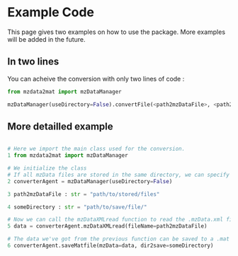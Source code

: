 # Example Code
This page gives two examples on how to use the package. More examples will be added in the future.

## In two lines
You can acheive the conversion with only two lines of code :

```python
from mzdata2mat import mzDataManager

mzDataManager(useDirectory=False).convertFile(<path2mzDataFile>, <path2folder2save>)

```
## More detailled example

```python

# Here we import the main class used for the conversion.
1 from mzdata2mat import mzDataManager

# We initialize the class
# If all mzData files are stored in the same directory, we can specify the parameter `mzDataPath` instead of `useDirectory`.
2 converterAgent = mzDataManager(useDirectory=False)

3 path2mzDataFile : str = "path/to/stored/files"

4 someDirectory : str = "path/to/save/file/"

# Now we can call the mzDataXMLread function to read the .mzData.xml file:
5 data = converterAgent.mzDataXMLread(fileName=path2mzDataFile)

# The data we've got from the previous function can be saved to a .mat file with the saveMatfile funtion:
6 converterAgent.saveMatfile(mzData=data, dir2save=someDirectory)

```